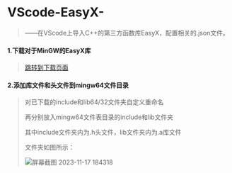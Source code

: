# VScode-EasyX-
>——在VScode上导入C++的第三方函数库EasyX，配置相关的.json文件。

#### 1.下载对于MinGW的EasyX库
>[跳转到下载页面](https://easyx.cn/t/download)

#### 2.添加库文件和头文件到mingw64文件目录
>对已下载的include和lib64/32文件夹自定义重命名
>
>再分别放入mingw64文件表目录的include和lib文件夹
>
>其中include文件夹内为.h头文件，lib文件夹内为.a库文件
>
>文件夹如图所示：
>
>![屏幕截图 2023-11-17 184318](https://github.com/APurpleCloud/VScode-EasyX-/assets/108115022/9f717515-5ea0-4849-93f8-cbcb41bc7bca)
>
>

